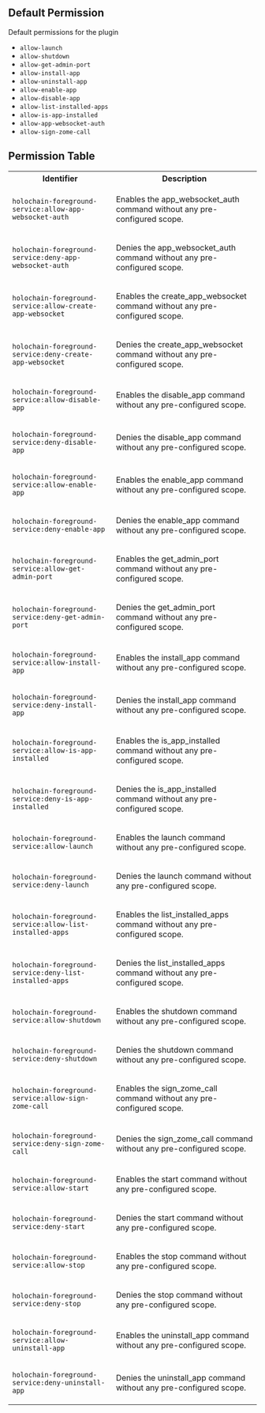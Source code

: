 ## Default Permission

Default permissions for the plugin

- `allow-launch`
- `allow-shutdown`
- `allow-get-admin-port`
- `allow-install-app`
- `allow-uninstall-app`
- `allow-enable-app`
- `allow-disable-app`
- `allow-list-installed-apps`
- `allow-is-app-installed`
- `allow-app-websocket-auth`
- `allow-sign-zome-call`

## Permission Table

<table>
<tr>
<th>Identifier</th>
<th>Description</th>
</tr>


<tr>
<td>

`holochain-foreground-service:allow-app-websocket-auth`

</td>
<td>

Enables the app_websocket_auth command without any pre-configured scope.

</td>
</tr>

<tr>
<td>

`holochain-foreground-service:deny-app-websocket-auth`

</td>
<td>

Denies the app_websocket_auth command without any pre-configured scope.

</td>
</tr>

<tr>
<td>

`holochain-foreground-service:allow-create-app-websocket`

</td>
<td>

Enables the create_app_websocket command without any pre-configured scope.

</td>
</tr>

<tr>
<td>

`holochain-foreground-service:deny-create-app-websocket`

</td>
<td>

Denies the create_app_websocket command without any pre-configured scope.

</td>
</tr>

<tr>
<td>

`holochain-foreground-service:allow-disable-app`

</td>
<td>

Enables the disable_app command without any pre-configured scope.

</td>
</tr>

<tr>
<td>

`holochain-foreground-service:deny-disable-app`

</td>
<td>

Denies the disable_app command without any pre-configured scope.

</td>
</tr>

<tr>
<td>

`holochain-foreground-service:allow-enable-app`

</td>
<td>

Enables the enable_app command without any pre-configured scope.

</td>
</tr>

<tr>
<td>

`holochain-foreground-service:deny-enable-app`

</td>
<td>

Denies the enable_app command without any pre-configured scope.

</td>
</tr>

<tr>
<td>

`holochain-foreground-service:allow-get-admin-port`

</td>
<td>

Enables the get_admin_port command without any pre-configured scope.

</td>
</tr>

<tr>
<td>

`holochain-foreground-service:deny-get-admin-port`

</td>
<td>

Denies the get_admin_port command without any pre-configured scope.

</td>
</tr>

<tr>
<td>

`holochain-foreground-service:allow-install-app`

</td>
<td>

Enables the install_app command without any pre-configured scope.

</td>
</tr>

<tr>
<td>

`holochain-foreground-service:deny-install-app`

</td>
<td>

Denies the install_app command without any pre-configured scope.

</td>
</tr>

<tr>
<td>

`holochain-foreground-service:allow-is-app-installed`

</td>
<td>

Enables the is_app_installed command without any pre-configured scope.

</td>
</tr>

<tr>
<td>

`holochain-foreground-service:deny-is-app-installed`

</td>
<td>

Denies the is_app_installed command without any pre-configured scope.

</td>
</tr>

<tr>
<td>

`holochain-foreground-service:allow-launch`

</td>
<td>

Enables the launch command without any pre-configured scope.

</td>
</tr>

<tr>
<td>

`holochain-foreground-service:deny-launch`

</td>
<td>

Denies the launch command without any pre-configured scope.

</td>
</tr>

<tr>
<td>

`holochain-foreground-service:allow-list-installed-apps`

</td>
<td>

Enables the list_installed_apps command without any pre-configured scope.

</td>
</tr>

<tr>
<td>

`holochain-foreground-service:deny-list-installed-apps`

</td>
<td>

Denies the list_installed_apps command without any pre-configured scope.

</td>
</tr>

<tr>
<td>

`holochain-foreground-service:allow-shutdown`

</td>
<td>

Enables the shutdown command without any pre-configured scope.

</td>
</tr>

<tr>
<td>

`holochain-foreground-service:deny-shutdown`

</td>
<td>

Denies the shutdown command without any pre-configured scope.

</td>
</tr>

<tr>
<td>

`holochain-foreground-service:allow-sign-zome-call`

</td>
<td>

Enables the sign_zome_call command without any pre-configured scope.

</td>
</tr>

<tr>
<td>

`holochain-foreground-service:deny-sign-zome-call`

</td>
<td>

Denies the sign_zome_call command without any pre-configured scope.

</td>
</tr>

<tr>
<td>

`holochain-foreground-service:allow-start`

</td>
<td>

Enables the start command without any pre-configured scope.

</td>
</tr>

<tr>
<td>

`holochain-foreground-service:deny-start`

</td>
<td>

Denies the start command without any pre-configured scope.

</td>
</tr>

<tr>
<td>

`holochain-foreground-service:allow-stop`

</td>
<td>

Enables the stop command without any pre-configured scope.

</td>
</tr>

<tr>
<td>

`holochain-foreground-service:deny-stop`

</td>
<td>

Denies the stop command without any pre-configured scope.

</td>
</tr>

<tr>
<td>

`holochain-foreground-service:allow-uninstall-app`

</td>
<td>

Enables the uninstall_app command without any pre-configured scope.

</td>
</tr>

<tr>
<td>

`holochain-foreground-service:deny-uninstall-app`

</td>
<td>

Denies the uninstall_app command without any pre-configured scope.

</td>
</tr>
</table>
